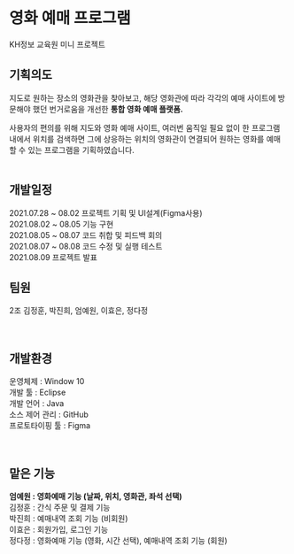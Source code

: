 # 영화 예매 프로그램
KH정보 교육원 미니 프로젝트 

## 기획의도
지도로 원하는 장소의 영화관을 찾아보고, 해당 영화관에 따라 각각의 예매 사이트에 방문해야 했던 번거로움을 개선한 <b>통합 영화 예매 플랫폼. </b><br>

사용자의 편의를 위해 지도와 영화 예매 사이트, 여러번 움직일 필요 없이 한 프로그램 내에서 위치를 검색하면 그에 상응하는 위치의 영화관이 연결되어 원하는 영화를 예매 할 수 있는 프로그램을 기획하였습니다. <br><br>

## 개발일정
2021.07.28 ~ 08.02 프로젝트 기획 및 UI설계(Figma사용)<br>
2021.08.02 ~ 08.05 기능 구현 <br>
2021.08.05 ~ 08.07 코드 취합 및 피드백 회의<br>
2021.08.07 ~ 08.08 코드 수정 및 실행 테스트<br>
2021.08.09 프로젝트 발표<br>


## 팀원
2조 김정훈, 박진희, 엄예원, 이효은, 정다정

<br>

## 개발환경
운영체제 : Window 10<br>
개발 툴 : Eclipse <br>
개발 언어 : Java <br>
소스 제어 관리 : GitHub <br>
프로토타이핑 툴 : Figma <br>

<br>

## 맡은 기능
<b>엄예원 : 영화예매 기능 (날짜, 위치, 영화관, 좌석 선택)</b> <br>
김정훈 : 간식 주문 및 결제 기능 <br>
박진희 : 예매내역 조회 기능 (비회원) <br>
이효은 : 회원가입, 로그인 기능 <br>
정다정 : 영화예매 기능 (영화, 시간 선택), 예매내역 조회 기능 (회원)<br>
##
